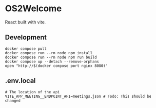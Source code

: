 # OS2Welcome 

React built with vite.

## Development

```shell
docker compose pull
docker compose run --rm node npm install
docker compose run --rm node npm run build
docker compose up --detach --remove-orphans
open "http://$(docker compose port nginx 8080)"
```

## .env.local

```shell
# The location of the api
VITE_APP_MEETING__ENDPOINT_API=meetings.json # Todo: This should be changed
```
